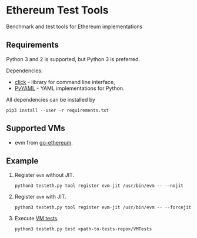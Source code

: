 # Ethereum Test Tools

Benchmark and test tools for Ethereum implementations

## Requirements

Python 3 and 2 is supported, but Python 3 is preferred.

Dependencies:
- [click](http://click.pocoo.org) - library for command line interface,
- [PyYAML](http://pyyaml.org) - YAML implementations for Python.

All dependencies can be installed by
    
    pip3 install --user -r requirements.txt
    
## Supported VMs

- evm from [go-ethereum](https://github.com/ethereum/go-ethereum).

## Example

1. Register `evm` without JIT.

   ```python3 testeth.py tool register evm-jit /usr/bin/evm -- --nojit```
   
2. Register `evm` with JIT.

   ```python3 testeth.py tool register evm-jit /usr/bin/evm -- --forcejit```

3. Execute [VM tests](https://github.com/ethereum/tests/tree/develop/VMTests).

   ```python3 testeth.py test <path-to-tests-repo>/VMTests```
